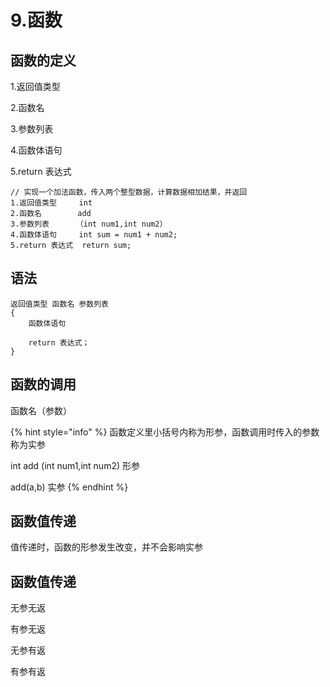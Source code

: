 # 9.函数

## 函数的定义

1.返回值类型

2.函数名

3.参数列表

4.函数体语句

5.return 表达式

```
// 实现一个加法函数，传入两个整型数据，计算数据相加结果，并返回
1.返回值类型     int
2.函数名        add
3.参数列表      （int num1,int num2）
4.函数体语句     int sum = num1 + num2;
5.return 表达式  return sum;
```

## 语法

```
返回值类型 函数名 参数列表
{
    函数体语句
    
    return 表达式；
}
```

## 函数的调用

函数名（参数）

{% hint style="info" %}
函数定义里小括号内称为形参，函数调用时传入的参数称为实参

int add (int num1,int num2)  形参

add(a,b) 实参
{% endhint %}

## 函数值传递

值传递时，函数的形参发生改变，并不会影响实参

## 函数值传递

无参无返

有参无返

无参有返

有参有返
